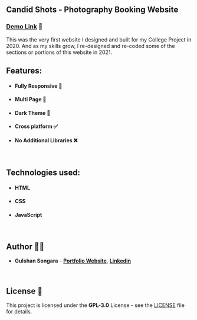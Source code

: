 ## Candid Shots - Photography Booking Website

### [Demo Link](https://candid-shots.netlify.app) 🔗

This was the very first website I designed and built for my College Project in 2020. And as my skills grow, I re-designed and re-coded some of the sections or portions of this website in 2021.
<br/>

## Features:

- #### **Fully Responsive 💯**
- #### **Multi Page 📰**
- #### **Dark Theme 🎨**
- #### **Cross platform ✅**
- #### **No Additional Libraries ❌**
<br/>

## Technologies used:

- #### **HTML**
- #### **CSS**
- #### **JavaScript**
<br/>

## Author 👨‍💻

- **Gulshan Songara** - **[Portfolio Website](https://gulshansongara.netlify.app)**, **[Linkedin](https://www.linkedin.com/in/gulshan-songara-75084214b/)** 
<br/>

## License 📄

This project is licensed under the  **GPL-3.0** License - see the [LICENSE](LICENSE) file for details.

